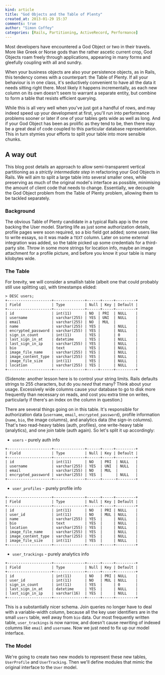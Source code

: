 ```yaml
---
kind: article
title: "God Objects and the Table of Plenty"
created_at: 2013-01-29 15:37
comments: true
author: "Simon Coffey"
categories: [Rails, Partitioning, ActiveRecord, Performance]
---
```


Most developers have encountered a God Object or two in their travels.
More like Greek or Norse gods than the rather ascetic current crop, God
Objects roam freely through applications, appearing in many forms and
gleefully coupling with all and sundry.

When your business objects are also your persistence objects, as in
Rails, this tendency comes with a counterpart: the Table of Plenty.
If all your behaviour is in one class, it's seductively convenient to
have all the data it needs sitting right there. Most likely it happens
incrementally, as each new column on its own doesn't seem to warrant
a separate entity, but combine to form a table that resists efficient
querying.

While this is all very well when you've just got a handful of rows,
and may indeed speed up your development at first, you'll run into
performance problems sooner or later if one of your tables gets wide as
well as long. And if your God Object has been as prolific as they tend
to be, then there may be a great deal of code coupled to this particular
database representation. This in turn stymies your efforts to split your
table into more sensible chunks.

## A way out

This blog post details an approach to allow semi-transparent vertical
partitioning as a *strictly intermediate step* in refactoring your
God Objects in Rails. We will aim to split a large table into several
smaller ones, while preserving as much of the original model's interface
as possible, minimising the amount of client code that needs to change.
Essentially, we decouple the God Object problem from the Table of Plenty
problem, allowing them to be tackled separately.

<!--more-->

### Background

The obvious Table of Plenty candidate in a typical Rails app is the
one backing the User model. Starting life as just some authorization
details, profile pages were soon required, so a bio field got added;
some users like to write essays, so it was made a `TEXT` column. Later
on some external integration was added, so the table picked up some
credentials for a third-party site. Throw in some more strings for
location info, maybe an image attachment for a profile picture, and
before you know it your table is many kilobytes wide.

### The Table

For brevity, we will consider a smallish table (albeit one that could
probably still use splitting up), with timestamps elided:

~~~
> DESC users;
+--------------------+--------------+------+-----+---------+
| Field              | Type         | Null | Key | Default |
+--------------------+--------------+------+-----+---------+
| id                 | int(11)      | NO  | PRI  | NULL    |
| username           | varchar(255) | YES | UNI  | NULL    |
| email              | varchar(255) | NO  | MUL  |         |
| name               | varchar(255) | YES |      | NULL    |
| encrypted_password | varchar(255) | YES |      | NULL    |
| sign_in_count      | int(11)      | YES |      | 0       |
| last_sign_in_at    | datetime     | YES |      | NULL    |
| last_sign_in_ip    | varchar(255) | YES |      | NULL    |
| bio                | text         | YES |      | NULL    |
| image_file_name    | varchar(255) | YES |      | NULL    |
| image_content_type | varchar(255) | YES |      | NULL    |
| image_file_size    | int(11)      | YES |      | NULL    |
| location           | varchar(255) | YES |      | NULL    |
+--------------------+--------------+-----+------+---------+
~~~

(Sidenote: another lesson here is to control your string limits. Rails
defaults strings to 255 characters, but do you *need* that many? Think
about your usage. Excessively wide columns cause your database to go to
disk more frequently than necessary on reads, and cost you extra time on
writes, particularly if there's an index on the column in question.)

There are several things going on in this table. It's responsible for
authorization data (`username`, `email`, `encrypted_password`), profile
information (`name`, `bio`, the image columns), and analytics data (the
sign-in columns). That's two read-heavy tables (auth, profiles), one
write-heavy table (analytics), and one join table (auth again). So let's
split it up accordingly:

* `users` - purely auth info

~~~
+--------------------+--------------+------+-----+---------+
| Field              | Type         | Null | Key | Default |
+--------------------+--------------+------+-----+---------+
| id                 | int(11)      | NO   | PRI  | NULL   |
| username           | varchar(255) | YES  | UNI  | NULL   |
| email              | varchar(255) | NO   | MUL  |        |
| encrypted_password | varchar(255) | YES  |      | NULL   |
+--------------------+--------------+------+------+--------+
~~~

* `user_profiles` - purely profile info

~~~
+--------------------+--------------+------+-----+---------+
| Field              | Type         | Null | Key | Default |
+--------------------+--------------+------+-----+---------+
| id                 | int(11)      | NO   | PRI | NULL    |
| user_id            | int(11)      | NO   | MUL | NULL    |
| name               | varchar(255) | YES  |     | NULL    |
| bio                | text         | YES  |     | NULL    |
| location           | varchar(255) | YES  |     | NULL    |
| image_file_name    | varchar(255) | YES  |     | NULL    |
| image_content_type | varchar(255) | YES  |     | NULL    |
| image_file_size    | int(11)      | YES  |     | NULL    |
+--------------------+--------------+------+-----+---------+
~~~


* `user_trackings` - purely analytics info

~~~
+--------------------+--------------+------+-----+---------+
| Field              | Type         | Null | Key | Default |
+--------------------+--------------+------+-----+---------+
| id                 | int(11)      | NO   | PRI | NULL    |
| user_id            | int(11)      | NO   | MUL | NULL    |
| sign_in_count      | int(11)      | YES  |     | 0       |
| last_sign_in_at    | datetime     | YES  |     | NULL    |
| last_sign_in_ip    | varchar(16)  | YES  |     | NULL    |
+--------------------+--------------+------+-----+---------+
~~~

This is a substantially nicer schema. Join queries no longer have to
deal with a variable-width column, because all the key user identifiers
are in the small `users` table, well away from `bio` data. Our most
frequently written table, `user_trackings` is now narrow, and doesn't
cause rewriting of indexed columns like `email` and `username`. Now we
just need to fix up our model interface.

### The Model

We're going to create two new models to represent these new tables,
`UserProfile` and `UserTracking`. Then we'll define modules that mimic
the original interface to the `User` model.


